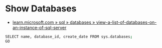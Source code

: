 # Show Databases

- [learn.microsoft.com » sql » databases » view-a-list-of-databases-on-an-instance-of-sql-server](https://learn.microsoft.com/en-us/sql/relational-databases/databases/view-a-list-of-databases-on-an-instance-of-sql-server?view=sql-server-ver16)

```bash
SELECT name, database_id, create_date FROM sys.databases;  
GO
```
